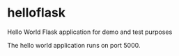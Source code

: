 # helloflask

Hello World Flask application for demo and test purposes

The hello world application runs on port 5000.
